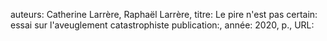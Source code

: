 auteurs: Catherine Larrère, Raphaël Larrère, 
titre: Le pire n'est pas certain: essai sur l'aveuglement catastrophiste
publication:, 
année: 2020, 
p.,
URL: 

